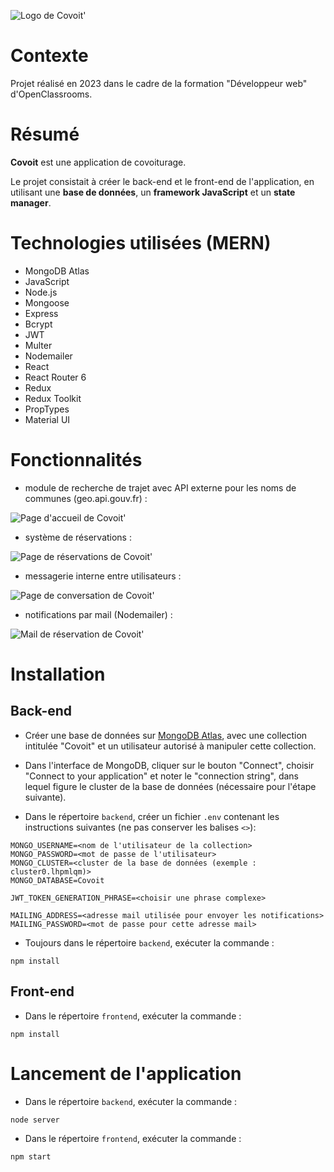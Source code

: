 ![Logo de Covoit'](/frontend/src/assets/img/covoit-logo-bicolor-on-white.png)

# Contexte

Projet réalisé en 2023 dans le cadre de la formation "Développeur web" d'OpenClassrooms.

# Résumé

**Covoit** est une application de covoiturage.

Le projet consistait à créer le back-end et le front-end de l'application, en utilisant une **base de données**, un **framework JavaScript** et un **state manager**.

# Technologies utilisées (MERN)

-   MongoDB Atlas
-   JavaScript
-   Node.js
-   Mongoose
-   Express
-   Bcrypt
-   JWT
-   Multer
-   Nodemailer
-   React
-   React Router 6
-   Redux
-   Redux Toolkit
-   PropTypes
-   Material UI

# Fonctionnalités

-   module de recherche de trajet avec API externe pour les noms de communes (geo.api.gouv.fr) :

![Page d'accueil de Covoit'](/frontend/src/assets/img/captures/covoit-home.webp)

-   système de réservations :

![Page de réservations de Covoit'](/frontend/src/assets/img/captures/covoit-booking.webp)

-   messagerie interne entre utilisateurs :

![Page de conversation de Covoit'](/frontend/src/assets/img/captures/covoit-conversation.webp)

-   notifications par mail (Nodemailer) :

![Mail de réservation de Covoit'](/frontend/src/assets/img/captures/covoit-mail.webp)

# Installation

## Back-end

-   Créer une base de données sur [MongoDB Atlas](https://www.mongodb.com/atlas/database), avec une collection intitulée "Covoit" et un utilisateur autorisé à manipuler cette collection.

-   Dans l'interface de MongoDB, cliquer sur le bouton "Connect", choisir "Connect to your application" et noter le "connection string", dans lequel figure le cluster de la base de données (nécessaire pour l'étape suivante).

-   Dans le répertoire `backend`, créer un fichier `.env` contenant les instructions suivantes (ne pas conserver les balises `<>`):

```
MONGO_USERNAME=<nom de l'utilisateur de la collection>
MONGO_PASSWORD=<mot de passe de l'utilisateur>
MONGO_CLUSTER=<cluster de la base de données (exemple : cluster0.lhpmlqm)>
MONGO_DATABASE=Covoit

JWT_TOKEN_GENERATION_PHRASE=<choisir une phrase complexe>

MAILING_ADDRESS=<adresse mail utilisée pour envoyer les notifications>
MAILING_PASSWORD=<mot de passe pour cette adresse mail>
```

-   Toujours dans le répertoire `backend`, exécuter la commande :

`npm install`

## Front-end

-   Dans le répertoire `frontend`, exécuter la commande :

`npm install`

# Lancement de l'application

-   Dans le répertoire `backend`, exécuter la commande :

`node server`

-   Dans le répertoire `frontend`, exécuter la commande :

`npm start`
